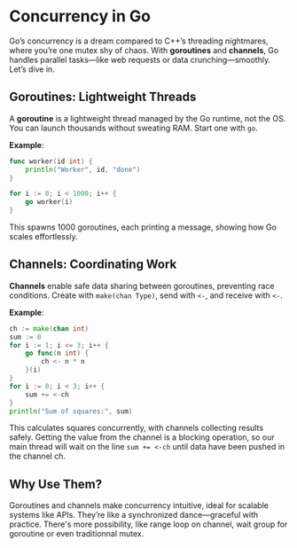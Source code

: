 # Concurrency in Go

Go’s concurrency is a dream compared to C++’s threading nightmares, where you’re one mutex shy of chaos. With **goroutines** and **channels**, Go handles parallel tasks—like web requests or data crunching—smoothly. Let’s dive in.

## Goroutines: Lightweight Threads

A **goroutine** is a lightweight thread managed by the Go runtime, not the OS. You can launch thousands without sweating RAM. Start one with `go`.

**Example**:

```go
func worker(id int) {
    println("Worker", id, "done")
}

for i := 0; i < 1000; i++ {
    go worker(i)
}
```

This spawns 1000 goroutines, each printing a message, showing how Go scales effortlessly.

## Channels: Coordinating Work

**Channels** enable safe data sharing between goroutines, preventing race conditions. Create with `make(chan Type)`, send with `<-`, and receive with `<-`.

**Example**:

```go
ch := make(chan int)
sum := 0
for i := 1; i <= 3; i++ {
    go func(n int) {
        ch <- n * n
    }(i)
}
for i := 0; i < 3; i++ {
    sum += <-ch
}
println("Sum of squares:", sum)
```

This calculates squares concurrently, with channels collecting results safely. Getting the value from the channel is a blocking operation, so our main thread will wait on the line `sum += <-ch` until data have been pushed in the channel ch.

## Why Use Them?

Goroutines and channels make concurrency intuitive, ideal for scalable systems like APIs. They’re like a synchronized dance—graceful with practice. There's more possibility, like range loop on channel, wait group for goroutine or even traditionnal mutex.
